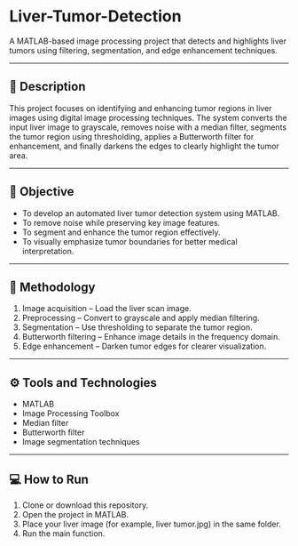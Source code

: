 # Liver-Tumor-Detection

A MATLAB-based image processing project that detects and highlights liver tumors using filtering, segmentation, and edge enhancement techniques.

---

## 📖 Description
This project focuses on identifying and enhancing tumor regions in liver images using digital image processing techniques. The system converts the input liver image to grayscale, removes noise with a median filter, segments the tumor region using thresholding, applies a Butterworth filter for enhancement, and finally darkens the edges to clearly highlight the tumor area.

---

## 🎯 Objective
- To develop an automated liver tumor detection system using MATLAB.  
- To remove noise while preserving key image features.  
- To segment and enhance the tumor region effectively.  
- To visually emphasize tumor boundaries for better medical interpretation.

---

## 🧠 Methodology
1. Image acquisition – Load the liver scan image.  
2. Preprocessing – Convert to grayscale and apply median filtering.  
3. Segmentation – Use thresholding to separate the tumor region.  
4. Butterworth filtering – Enhance image details in the frequency domain.  
5. Edge enhancement – Darken tumor edges for clearer visualization.

---

## ⚙️ Tools and Technologies
- MATLAB  
- Image Processing Toolbox  
- Median filter  
- Butterworth filter  
- Image segmentation techniques  

---

## 💻 How to Run
1. Clone or download this repository.  
2. Open the project in MATLAB.  
3. Place your liver image (for example, liver tumor.jpg) in the same folder.  
4. Run the main function.

